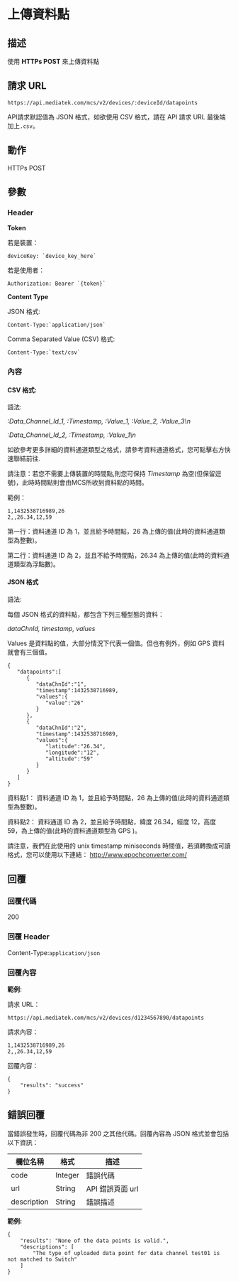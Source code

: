# 上傳資料點

## 描述

使用 **HTTPs POST** 來上傳資料點

## 請求 URL

```
https://api.mediatek.com/mcs/v2/devices/:deviceId/datapoints

```

API請求默認值為 JSON 格式，如欲使用 CSV 格式，請在 API 請求 URL 最後端加上`.csv`。

## 動作
HTTPs POST

## 參數

### Header

**Token**

若是裝置：

```
deviceKey: `device_key_here`
```
若是使用者：
```
Authorization: Bearer `{token}`
```

**Content Type**

JSON 格式:
```
Content-Type:`application/json`
```

Comma Separated Value (CSV) 格式:
```
Content-Type:`text/csv`
```


### 內容

#### CSV 格式:

語法:

*:Data_Channel_Id_1, :Timestamp, :Value_1, :Value_2, :Value_3\n*

*:Data_Channel_Id_2, :Timestamp, :Value_1\n*

如欲參考更多詳細的資料通道類型之格式，請參考資料通道格式，您可點擊右方快速聯結前往.

請注意：若您不需要上傳裝置的時間點,則您可保持 *Timestamp* 為空(但保留逗號)，此時時間點則會由MCS所收到資料點的時間。


範例：
```
1,1432538716989,26
2,,26.34,12,59
```
第一行：資料通道 ID 為 1，並且給予時間點，26 為上傳的值(此時的資料通道類型為整數)。

第二行：資料通道 ID 為 2，並且不給予時間點，26.34 為上傳的值(此時的資料通道類型為浮點數)。


#### JSON 格式

語法:

每個 JSON 格式的資料點，都包含下列三種型態的資料：

*dataChnId, timestamp, values*

Values 是資料點的值，大部分情況下代表一個值。但也有例外，例如 GPS 資料就會有三個值。

```
{
   "datapoints":[
      {
         "dataChnId":"1",
         "timestamp":1432538716989,
         "values":{
            "value":"26"
         }
      },
      {
         "dataChnId":"2",
         "timestamp":1432538716989,
         "values":{
            "latitude":"26.34",
            "longitude":"12",
            "altitude":"59"
         }
      }
   ]
}

```

資料點1： 資料通道 ID 為 1，並且給予時間點，26 為上傳的值(此時的資料通道類型為整數)。

資料點2： 資料通道 ID 為 2，並且給予時間點，緯度 26.34，經度 12，高度 59，為上傳的值(此時的資料通道類型為 GPS )。

請注意，我們在此使用的 unix timestamp miniseconds 時間值，若須轉換成可讀格式，您可以使用以下連結：
http://www.epochconverter.com/

## 回覆

### 回覆代碼
200

### 回覆 Header

Content-Type:`application/json`

### 回覆內容

**範例:**

請求 URL：
```
https://api.mediatek.com/mcs/v2/devices/d1234567890/datapoints
```

請求內容：

```
1,1432538716989,26
2,,26.34,12,59
```

回覆內容：

```
{
    "results": "success"
}
```

## 錯誤回覆

當錯誤發生時，回覆代碼為非 200 之其他代碼。回覆內容為 JSON 格式並會包括以下資訊：

| 欄位名稱 | 格式 |描述|
| --- | --- | --- |
| code | Integer | 錯誤代碼 |
| url | String | API 錯誤頁面 url|
| description | String | 錯誤描述 |

**範例:**

```
{
    "results": "None of the data points is valid.",
    "descriptions": [
        "The type of uploaded data point for data channel test01 is not matched to Switch"
    ]
}
```
